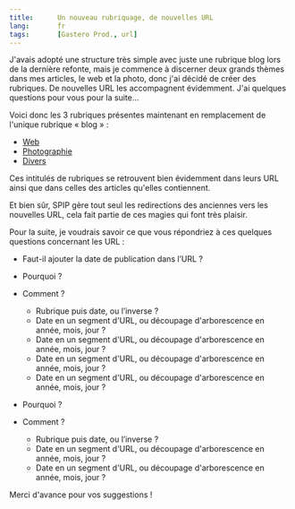 ```yaml
---
title:      Un nouveau rubriquage, de nouvelles URL
lang:       fr
tags:       [Gastero Prod., url]
---
```


J'avais adopté une structure très simple avec juste une rubrique blog lors de la dernière refonte, mais je commence à discerner deux grands thèmes dans mes articles, le web et la photo, donc j'ai décidé de créer des rubriques. De nouvelles URL les accompagnent évidemment. J'ai quelques questions pour vous pour la suite…

Voici donc les 3 rubriques présentes maintenant en remplacement de l'unique rubrique « blog » :

- [Web](/web/)
- [Photographie](/photographie/)
- [Divers](/divers/)

Ces intitulés de rubriques se retrouvent bien évidemment dans leurs URL ainsi que dans celles des articles qu'elles contiennent.

Et bien sûr, SPIP gère tout seul les redirections des anciennes vers les nouvelles URL, cela fait partie de ces magies qui font très plaisir.

Pour la suite, je voudrais savoir ce que vous répondriez à ces quelques questions concernant les URL :

- Faut-il ajouter la date de publication dans l’URL ?
- Pourquoi ?
- Comment  ?
    - Rubrique puis date, ou l’inverse ?
    - Date en un segment d'URL, ou découpage d'arborescence en année, mois, jour ?
    - Date en un segment d'URL, ou découpage d'arborescence en année, mois, jour ?
    - Date en un segment d'URL, ou découpage d'arborescence en année, mois, jour ?
    - Date en un segment d'URL, ou découpage d'arborescence en année, mois, jour ?

- Pourquoi ?
- Comment  ?
    - Rubrique puis date, ou l’inverse ?
    - Date en un segment d'URL, ou découpage d'arborescence en année, mois, jour ?
    - Date en un segment d'URL, ou découpage d'arborescence en année, mois, jour ?

Merci d'avance pour vos suggestions !

